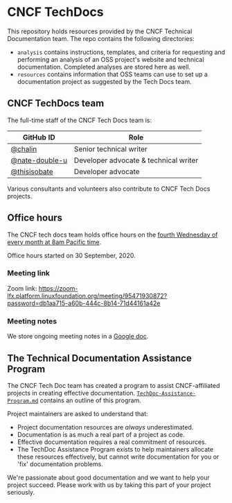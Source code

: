 # CNCF TechDocs

This repository holds resources provided by the CNCF Technical Documentation team. The repo contains the following directories:

- `analysis` contains instructions, templates, and criteria for requesting and performing an analysis of an OSS project's website and technical documentation. Completed analyses are stored here as well.
- `resources` contains information that OSS teams can use to set up a documentation project as suggested by the Tech Docs team.

## CNCF TechDocs team

The full-time staff of the CNCF Tech Docs team is:

GitHub ID | Role
---|---
[@chalin](https://github.com/chalin) | Senior technical writer
[@nate-double-u](https://github.com/nate-double-u) | Developer advocate & technical writer
[@thisisobate](https://github.com/thisisobate) | Developer advocate

Various consultants and volunteers also contribute to CNCF Tech Docs projects.

## Office hours

The CNCF tech docs team holds office hours on the [fourth Wednesday of every month at 8am Pacific time](https://tockify.com/cncf.public.events/monthly?search=CNCF%20Tech%20Writers%20Office%20Hours).

Office hours started on 30 September, 2020.

### Meeting link

Zoom link: https://zoom-lfx.platform.linuxfoundation.org/meeting/95471930872?password=db1aa715-a60b-444c-8b14-71d44161a42e

### Meeting notes

We store ongoing meeting notes in a [Google doc](https://docs.google.com/document/d/1roexHTLCrErYjNT2NEoRsVnn_YNbQzZ1gyXNK8hXR4Q/). 

## The Technical Documentation Assistance Program

The CNCF Tech Doc team has created a program to assist CNCF-affiliated projects in creating effective documentation. [`TechDoc-Assistance-Program.md`](./TechDoc-Assistance-Program.md) contains an outline of this program. 

Project maintainers are asked to understand that:
- Project documentation resources are *always* underestimated.
- Documentation is as much a real part of a project as code. 
- Effective documentation requires a real commitment of resources. 
- The TechDoc Assistance Program exists to help maintainers allocate these resources effectively, but cannot write documentation for you or 'fix' documentation problems. 

We're passionate about good documentation and we want to help your project succeed. Please work with us by taking this part of your project seriously.
